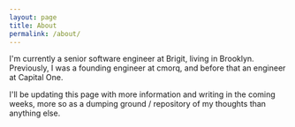 ```yaml
---
layout: page
title: About
permalink: /about/
---
```


I'm currently a senior software engineer at Brigit, living in Brooklyn. Previously, I was a founding engineer at cmorq, and before that an engineer at Capital One.

I'll be updating this page with more information and writing in the coming weeks, more so as a dumping ground / repository of my thoughts than anything else. 